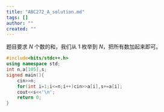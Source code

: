 ```yaml
---
title: "ABC272_A_solution.md"
tags: []
author: ""
created: ""
---
```


题目要求 $N$ 个数的和，我们从 $1$ 枚举到 $N$，把所有数加起来即可。

```cpp
#include<bits/stdc++.h>
using namespace std;
int n,a[105],s;
signed main(){
    cin>>n;
    for(int i=1;i<=n;i++)cin>>a[i],s+=a[i];
    cout<<s<<'\n';
    return 0;
}
```


